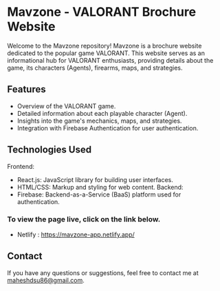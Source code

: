 # Mavzone - VALORANT Brochure Website

Welcome to the Mavzone repository! Mavzone is a brochure website dedicated to the popular game VALORANT. This website serves as an informational hub for VALORANT enthusiasts, providing details about the game, its characters (Agents), firearms, maps, and strategies.

## Features

* Overview of the VALORANT game.
* Detailed information about each playable character (Agent).
* Insights into the game's mechanics, maps, and strategies.
* Integration with Firebase Authentication for user authentication.


## Technologies Used
Frontend:
* React.js: JavaScript library for building user interfaces.
* HTML/CSS: Markup and styling for web content.
Backend:
* Firebase: Backend-as-a-Service (BaaS) platform used for authentication.

### To view the page live, click on the link below.
* Netlify : https://mavzone-app.netlify.app/

## Contact
If you have any questions or suggestions, feel free to contact me at maheshdsu86@gmail.com.
